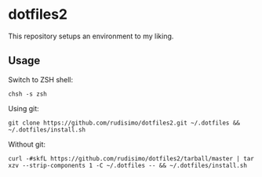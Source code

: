 # dotfiles2

This repository setups an environment to my liking.

## Usage

Switch to ZSH shell:

    chsh -s zsh

Using git:

    git clone https://github.com/rudisimo/dotfiles2.git ~/.dotfiles && ~/.dotfiles/install.sh

Without git:

    curl -#skfL https://github.com/rudisimo/dotfiles2/tarball/master | tar xzv --strip-components 1 -C ~/.dotfiles -- && ~/.dotfiles/install.sh
